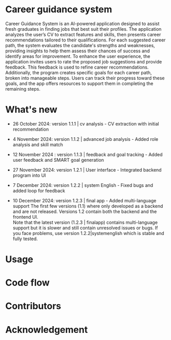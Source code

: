 # Career guidance system
Career Guidance System is an AI-powered application designed to assist fresh graduates in finding jobs that best suit their profiles. The application analyzes the user’s CV to extract features and skills, then presents career recommendations tailored to their qualifications. For each suggested career path, the system evaluates the candidate's strengths and weaknesses, providing insights to help them assess their chances of success and identify areas for improvement.
To enhance the user experience, the application invites users to rate the proposed job suggestions and provide feedback. This feedback is used to refine career recommendations. Additionally, the program creates specific goals for each career path, broken into manageable steps. Users can track their progress toward these goals, and the app offers resources to support them in completing the remaining steps.

# What's new
-	26 October 2024: version 1.1.1 | cv analysis - CV extraction with initial recommendation 

-	4 November 2024:  version 1.1.2 | advanced job analysis -  Added role analysis and skill match

-	12 November 2024 : version 1.1.3 | feedback and goal tracking - Added user feedback and SMART goal generation

-	27 November 2024: version 1.2.1 | User interface - Integrated backend program into UI

-	7 December 2024: version 1.2.2 | system English -  Fixed bugs and added loop for feedback 

-	10 December 2024: version 1.2.3 | final app - Added multi-language support 
The first few versions (1.1) where only developed as a backend and are not released. Versions 1.2 contain both the backend and the frontend UI.  
Note that the latest version (1.2.3 | finalapp) contains multi-language support but it is slower and still contain unresolved issues or bugs. If you face problems, use version 1.2.2|systemenglish which is stable and fully tested.

# Usage

# Code flow

# Contributors 

# Acknowledgement



